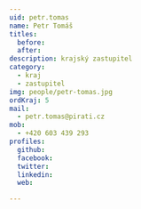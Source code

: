 ```yaml
---
uid: petr.tomas
name: Petr Tomáš
titles:
  before: 
  after:
description: krajský zastupitel
category:
  - kraj
  - zastupitel
img: people/petr-tomas.jpg
ordKraj: 5
mail:
  - petr.tomas@pirati.cz
mob:
  - +420 603 439 293
profiles:
  github:
  facebook:
  twitter: 
  linkedin: 
  web: 

---
```

